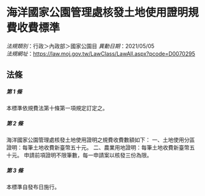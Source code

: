 # 海洋國家公園管理處核發土地使用證明規費收費標準

*法規類別*：行政＞內政部＞國家公園目
*異動日期*：2021/05/05  
*法規網址*：https://law.moj.gov.tw/LawClass/LawAll.aspx?pcode=D0070295



## 法條
##### 第 1 條
本標準依規費法第十條第一項規定訂定之。

##### 第 2 條
海洋國家公園管理處核發土地使用證明之規費收費數額如下：
一、土地使用分區證明：每筆土地收費新臺幣五十元。
二、農業用地證明：每筆土地收費新臺幣五十元。
申請前項證明不限筆數，每一申請案以核發三份為限。

##### 第 3 條
本標準自發布日施行。


